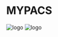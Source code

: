 # MYPACS
![logo](https://github.com/user-attachments/assets/70caf714-b77e-4303-8941-c276faa8e6ae)
![logo](https://github.com/user-attachments/assets/7eea5a34-12d0-442a-85b3-c974c4ecb0d1)
